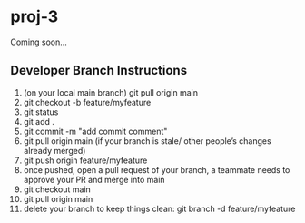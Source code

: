 # proj-3
Coming soon...

## Developer Branch Instructions
1. (on your local main branch) git pull origin main
2. git checkout -b feature/myfeature
3. git status
4. git add . 
5. git commit -m "add commit comment"
6. git pull origin main (if your branch is stale/ other people’s changes already merged)
7. git push origin feature/myfeature
8. once pushed, open a pull request of your branch, a teammate needs to approve your PR and merge into main
9. git checkout main
10. git pull origin main
11. delete your branch to keep things clean: git branch -d feature/myfeature
